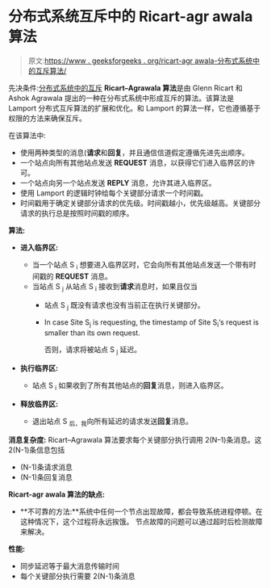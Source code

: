 # 分布式系统互斥中的 Ricart-agr awala 算法

> 原文:[https://www . geeksforgeeks . org/ricart-agr awala-分布式系统中的互斥算法/](https://www.geeksforgeeks.org/ricart-agrawala-algorithm-in-mutual-exclusion-in-distributed-system/)

先决条件:[分布式系统中的互斥](https://www.geeksforgeeks.org/operating-system-mutual-exclusion-in-distributed-system/)
**Ricart–Agrawala 算法**是由 Glenn Ricart 和 Ashok Agrawala 提出的一种在分布式系统中形成互斥的算法。该算法是 Lamport 分布式互斥算法的扩展和优化。和 Lamport 的算法一样，它也遵循基于权限的方法来确保互斥。

在该算法中:

*   使用两种类型的消息(**请求**和**回复**，并且通信信道假定遵循先进先出顺序。
*   一个站点向所有其他站点发送 **REQUEST** 消息，以获得它们进入临界区的许可。
*   一个站点向另一个站点发送 **REPLY** 消息，允许其进入临界区。
*   使用 Lamport 的逻辑时钟给每个关键部分请求一个时间戳。
*   时间戳用于确定关键部分请求的优先级。时间戳越小，优先级越高。关键部分请求的执行总是按照时间戳的顺序。

**算法:**

*   **进入临界区:**
    *   当一个站点 S <sub>i</sub> 想要进入临界区时，它会向所有其他站点发送一个带有时间戳的 **REQUEST** 消息。
    *   当站点 S <sub>j</sub> 从站点 S <sub>i</sub> 接收到**请求**消息时，如果且仅当
        *   站点 S <sub>j</sub> 既没有请求也没有当前正在执行关键部分。
        *   In case Site S<sub>j</sub> is requesting, the timestamp of Site S<sub>i</sub>‘s request is smaller than its own request.

            否则，请求将被站点 S <sub>j</sub> 延迟。

*   **执行临界区:**
    *   站点 S <sub>i</sub> 如果收到了所有其他站点的**回复**消息，则进入临界区。
*   **释放临界区:**
    *   退出站点 S <sub>后，我</sub>向所有延迟的请求发送**回复**消息。

**消息复杂度:**
Ricart–Agrawala 算法要求每个关键部分执行调用 2(N–1)条消息。这 2(N-1)条信息包括

*   (N-1)条请求消息
*   (N-1)条回复消息

**Ricart-agr awala 算法的缺点:**

*   **不可靠的方法:**系统中任何一个节点出现故障，都会导致系统进程停顿。在这种情况下，这个过程将永远挨饿。
    节点故障的问题可以通过超时后检测故障来解决。

**性能:**

*   同步延迟等于最大消息传输时间
*   每个关键部分执行需要 2(N-1)条消息